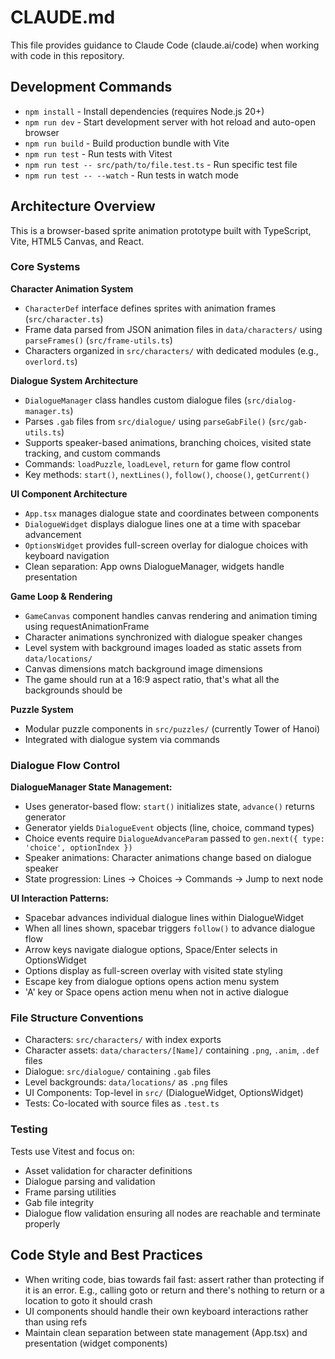 # CLAUDE.md

This file provides guidance to Claude Code (claude.ai/code) when working with code in this repository.

## Development Commands

- `npm install` - Install dependencies (requires Node.js 20+)
- `npm run dev` - Start development server with hot reload and auto-open browser
- `npm run build` - Build production bundle with Vite
- `npm run test` - Run tests with Vitest
- `npm run test -- src/path/to/file.test.ts` - Run specific test file
- `npm run test -- --watch` - Run tests in watch mode

## Architecture Overview

This is a browser-based sprite animation prototype built with TypeScript, Vite, HTML5 Canvas, and React.

### Core Systems

**Character Animation System**
- `CharacterDef` interface defines sprites with animation frames (`src/character.ts`)
- Frame data parsed from JSON animation files in `data/characters/` using `parseFrames()` (`src/frame-utils.ts`)
- Characters organized in `src/characters/` with dedicated modules (e.g., `overlord.ts`)

**Dialogue System Architecture**
- `DialogueManager` class handles custom dialogue files (`src/dialog-manager.ts`)
- Parses `.gab` files from `src/dialogue/` using `parseGabFile()` (`src/gab-utils.ts`)
- Supports speaker-based animations, branching choices, visited state tracking, and custom commands
- Commands: `loadPuzzle`, `loadLevel`, `return` for game flow control
- Key methods: `start()`, `nextLines()`, `follow()`, `choose()`, `getCurrent()`

**UI Component Architecture**
- `App.tsx` manages dialogue state and coordinates between components
- `DialogueWidget` displays dialogue lines one at a time with spacebar advancement
- `OptionsWidget` provides full-screen overlay for dialogue choices with keyboard navigation
- Clean separation: App owns DialogueManager, widgets handle presentation

**Game Loop & Rendering**
- `GameCanvas` component handles canvas rendering and animation timing using requestAnimationFrame
- Character animations synchronized with dialogue speaker changes
- Level system with background images loaded as static assets from `data/locations/`
- Canvas dimensions match background image dimensions
- The game should run at a 16:9 aspect ratio, that's what all the backgrounds should be

**Puzzle System**
- Modular puzzle components in `src/puzzles/` (currently Tower of Hanoi)
- Integrated with dialogue system via commands

### Dialogue Flow Control

**DialogueManager State Management:**
- Uses generator-based flow: `start()` initializes state, `advance()` returns generator
- Generator yields `DialogueEvent` objects (line, choice, command types)
- Choice events require `DialogueAdvanceParam` passed to `gen.next({ type: 'choice', optionIndex })`
- Speaker animations: Character animations change based on dialogue speaker
- State progression: Lines → Choices → Commands → Jump to next node

**UI Interaction Patterns:**

- Spacebar advances individual dialogue lines within DialogueWidget
- When all lines shown, spacebar triggers `follow()` to advance dialogue flow
- Arrow keys navigate dialogue options, Space/Enter selects in OptionsWidget
- Options display as full-screen overlay with visited state styling
- Escape key from dialogue options opens action menu system
- 'A' key or Space opens action menu when not in active dialogue

### File Structure Conventions

- Characters: `src/characters/` with index exports
- Character assets: `data/characters/[Name]/` containing `.png`, `.anim`, `.def` files
- Dialogue: `src/dialogue/` containing `.gab` files
- Level backgrounds: `data/locations/` as `.png` files
- UI Components: Top-level in `src/` (DialogueWidget, OptionsWidget)
- Tests: Co-located with source files as `.test.ts`

### Testing

Tests use Vitest and focus on:

- Asset validation for character definitions
- Dialogue parsing and validation  
- Frame parsing utilities
- Gab file integrity
- Dialogue flow validation ensuring all nodes are reachable and terminate properly

## Code Style and Best Practices

- When writing code, bias towards fail fast: assert rather than protecting if it is an error. E.g., calling goto or return and there's nothing to return or a location to goto it should crash
- UI components should handle their own keyboard interactions rather than using refs
- Maintain clean separation between state management (App.tsx) and presentation (widget components)